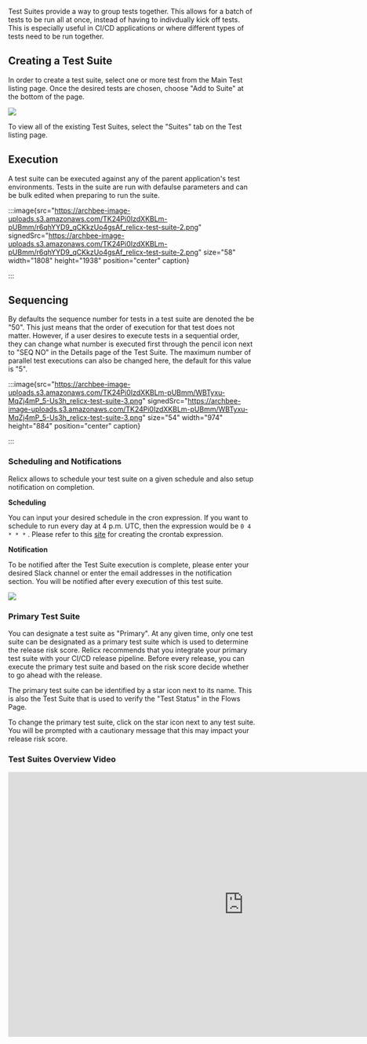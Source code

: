 Test Suites provide a way to group tests together. This allows for a batch of tests to be run all at once, instead of having to indivdually kick off tests. This is especially useful in CI/CD applications or where different types of tests need to be run together.

## Creating a Test Suite

In order to create a test suite, select one or more test from the Main Test listing page. Once the desired tests are chosen, choose "Add to Suite" at the bottom of the page.

![](https://archbee-image-uploads.s3.amazonaws.com/TK24Pi0IzdXKBLm-pUBmm/laTAxFrphuvZAkfRjofDa_relicx-test-suite-1.png)

To view all of the existing Test Suites, select the "Suites" tab on the Test listing page.

## Execution

A test suite can be executed against any of the parent application's test environments. Tests in the suite are run with defaulse parameters and can be bulk edited when preparing to run the suite.&#x20;

:::image{src="https://archbee-image-uploads.s3.amazonaws.com/TK24Pi0IzdXKBLm-pUBmm/r6qhYYD9_qCKkzUo4gsAf_relicx-test-suite-2.png" signedSrc="https://archbee-image-uploads.s3.amazonaws.com/TK24Pi0IzdXKBLm-pUBmm/r6qhYYD9_qCKkzUo4gsAf_relicx-test-suite-2.png" size="58" width="1808" height="1938" position="center" caption}

:::

## Sequencing

By defaults the sequence number for tests in a test suite are denoted the be "50". This just means that the order of execution for that test does not matter. However, if a user desires to execute tests in a sequential order, they can change what number is executed first through the pencil icon next to "SEQ NO" in the Details page of the Test Suite. The maximum number of parallel test executions can also be changed here, the default for this value is "5".

:::image{src="https://archbee-image-uploads.s3.amazonaws.com/TK24Pi0IzdXKBLm-pUBmm/WBTyxu-MqZj4mP_5-Us3h_relicx-test-suite-3.png" signedSrc="https://archbee-image-uploads.s3.amazonaws.com/TK24Pi0IzdXKBLm-pUBmm/WBTyxu-MqZj4mP_5-Us3h_relicx-test-suite-3.png" size="54" width="974" height="884" position="center" caption}

:::

### Scheduling and Notifications

Relicx allows to schedule your test suite on a given schedule and also setup notification on completion.&#x20;

**Scheduling**

You can input your desired schedule in the cron expression. If you want to schedule to run every day at 4 p.m. UTC, then the expression would be `0 4 * * *` . Please refer to this <a href="https://crontab.guru/" target="_blank">site</a> for creating the crontab expression.

**Notification**

To be notified after the Test Suite execution is complete, please enter your desired Slack channel or enter the email addresses in the notification section. You will be notified after every execution of this test suite.

![](https://archbee-image-uploads.s3.amazonaws.com/TK24Pi0IzdXKBLm-pUBmm/bkH_YeF5mQ63JrPeT76cu_relicx-test-suite-4.png)

### Primary Test Suite

You can designate a test suite as "Primary". At any given time, only one test suite can be designated as a primary test suite which is used to determine the release risk score. Relicx recommends that you integrate your primary test suite with your CI/CD release pipeline. Before every release, you can execute the primary test suite and based on the risk score decide whether to go ahead with the release.

The primary test suite can be identified by a star icon next to its name. This is also the Test Suite that is used to verify the "Test Status" in the Flows Page.

To change the primary test suite, click on the star icon next to any test suite. You will be prompted with a cautionary message that this may impact your release risk score.

### Test Suites Overview Video

<iframe src="https://www.loom.com/embed/82b37c54cbb24b4db74f926c0f719e7a" width="960" height="540" frameborder="0" allowfullscreen></iframe>

